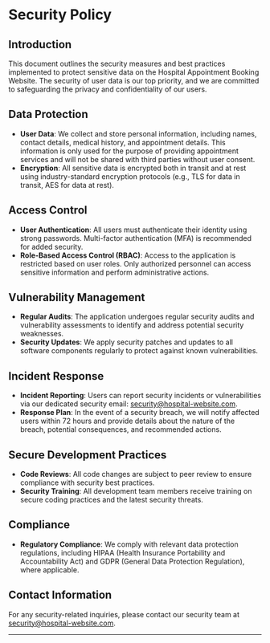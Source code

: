 # Security Policy 

## Introduction
This document outlines the security measures and best practices implemented to protect sensitive data on the Hospital Appointment Booking Website. The security of user data is our top priority, and we are committed to safeguarding the privacy and confidentiality of our users.

## Data Protection
- **User Data**: We collect and store personal information, including names, contact details, medical history, and appointment details. This information is only used for the purpose of providing appointment services and will not be shared with third parties without user consent.
- **Encryption**: All sensitive data is encrypted both in transit and at rest using industry-standard encryption protocols (e.g., TLS for data in transit, AES for data at rest).

## Access Control
- **User Authentication**: All users must authenticate their identity using strong passwords. Multi-factor authentication (MFA) is recommended for added security.
- **Role-Based Access Control (RBAC)**: Access to the application is restricted based on user roles. Only authorized personnel can access sensitive information and perform administrative actions.

## Vulnerability Management
- **Regular Audits**: The application undergoes regular security audits and vulnerability assessments to identify and address potential security weaknesses.
- **Security Updates**: We apply security patches and updates to all software components regularly to protect against known vulnerabilities.

## Incident Response
- **Incident Reporting**: Users can report security incidents or vulnerabilities via our dedicated security email: [security@hospital-website.com](mailto:security@hospital-website.com).
- **Response Plan**: In the event of a security breach, we will notify affected users within 72 hours and provide details about the nature of the breach, potential consequences, and recommended actions.

## Secure Development Practices
- **Code Reviews**: All code changes are subject to peer review to ensure compliance with security best practices.
- **Security Training**: All development team members receive training on secure coding practices and the latest security threats.

## Compliance
- **Regulatory Compliance**: We comply with relevant data protection regulations, including HIPAA (Health Insurance Portability and Accountability Act) and GDPR (General Data Protection Regulation), where applicable.

## Contact Information
For any security-related inquiries, please contact our security team at [security@hospital-website.com](mailto:security@hospital-website.com).

---



